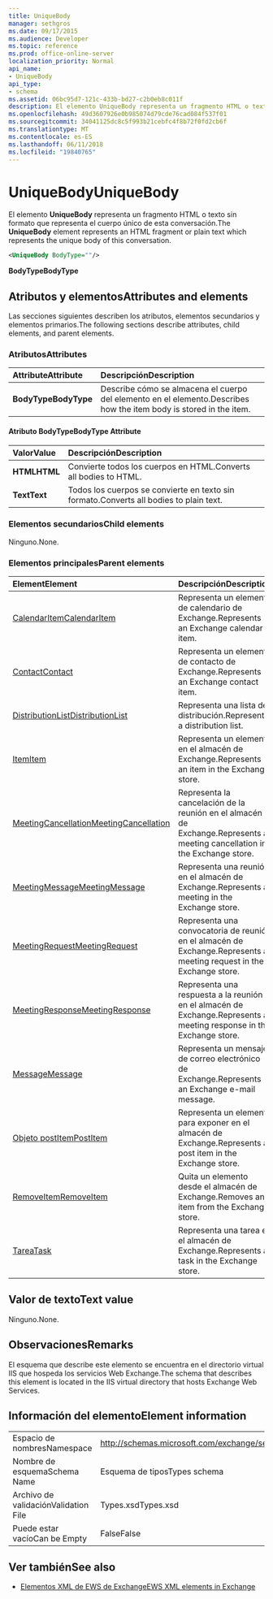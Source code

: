 ```yaml
---
title: UniqueBody
manager: sethgros
ms.date: 09/17/2015
ms.audience: Developer
ms.topic: reference
ms.prod: office-online-server
localization_priority: Normal
api_name:
- UniqueBody
api_type:
- schema
ms.assetid: 06bc95d7-121c-433b-bd27-c2b0eb8c011f
description: El elemento UniqueBody representa un fragmento HTML o texto sin formato que representa el cuerpo único de esta conversación.
ms.openlocfilehash: 49d3607926e0b985074d79cde76cad084f537f01
ms.sourcegitcommit: 34041125dc8c5f993b21cebfc4f8b72f0fd2cb6f
ms.translationtype: MT
ms.contentlocale: es-ES
ms.lasthandoff: 06/11/2018
ms.locfileid: "19840765"
---
```

# <a name="uniquebody"></a><span data-ttu-id="c8967-103">UniqueBody</span><span class="sxs-lookup"><span data-stu-id="c8967-103">UniqueBody</span></span>

<span data-ttu-id="c8967-104">El elemento **UniqueBody** representa un fragmento HTML o texto sin formato que representa el cuerpo único de esta conversación.</span><span class="sxs-lookup"><span data-stu-id="c8967-104">The **UniqueBody** element represents an HTML fragment or plain text which represents the unique body of this conversation.</span></span> 
  
```XML
<UniqueBody BodyType=""/>
```

 <span data-ttu-id="c8967-105">**BodyType**</span><span class="sxs-lookup"><span data-stu-id="c8967-105">**BodyType**</span></span>
## <a name="attributes-and-elements"></a><span data-ttu-id="c8967-106">Atributos y elementos</span><span class="sxs-lookup"><span data-stu-id="c8967-106">Attributes and elements</span></span>

<span data-ttu-id="c8967-107">Las secciones siguientes describen los atributos, elementos secundarios y elementos primarios.</span><span class="sxs-lookup"><span data-stu-id="c8967-107">The following sections describe attributes, child elements, and parent elements.</span></span>
  
### <a name="attributes"></a><span data-ttu-id="c8967-108">Atributos</span><span class="sxs-lookup"><span data-stu-id="c8967-108">Attributes</span></span>

|<span data-ttu-id="c8967-109">**Attribute**</span><span class="sxs-lookup"><span data-stu-id="c8967-109">**Attribute**</span></span>|<span data-ttu-id="c8967-110">**Descripción**</span><span class="sxs-lookup"><span data-stu-id="c8967-110">**Description**</span></span>|
|:-----|:-----|
|<span data-ttu-id="c8967-111">**BodyType**</span><span class="sxs-lookup"><span data-stu-id="c8967-111">**BodyType**</span></span> <br/> |<span data-ttu-id="c8967-112">Describe cómo se almacena el cuerpo del elemento en el elemento.</span><span class="sxs-lookup"><span data-stu-id="c8967-112">Describes how the item body is stored in the item.</span></span>  <br/> |
   
#### <a name="bodytype-attribute"></a><span data-ttu-id="c8967-113">Atributo BodyType</span><span class="sxs-lookup"><span data-stu-id="c8967-113">BodyType Attribute</span></span>

|<span data-ttu-id="c8967-114">**Valor**</span><span class="sxs-lookup"><span data-stu-id="c8967-114">**Value**</span></span>|<span data-ttu-id="c8967-115">**Descripción**</span><span class="sxs-lookup"><span data-stu-id="c8967-115">**Description**</span></span>|
|:-----|:-----|
|<span data-ttu-id="c8967-116">**HTML**</span><span class="sxs-lookup"><span data-stu-id="c8967-116">**HTML**</span></span> <br/> |<span data-ttu-id="c8967-117">Convierte todos los cuerpos en HTML.</span><span class="sxs-lookup"><span data-stu-id="c8967-117">Converts all bodies to HTML.</span></span>  <br/> |
|<span data-ttu-id="c8967-118">**Text**</span><span class="sxs-lookup"><span data-stu-id="c8967-118">**Text**</span></span> <br/> |<span data-ttu-id="c8967-119">Todos los cuerpos se convierte en texto sin formato.</span><span class="sxs-lookup"><span data-stu-id="c8967-119">Converts all bodies to plain text.</span></span>  <br/> |
   
### <a name="child-elements"></a><span data-ttu-id="c8967-120">Elementos secundarios</span><span class="sxs-lookup"><span data-stu-id="c8967-120">Child elements</span></span>

<span data-ttu-id="c8967-121">Ninguno.</span><span class="sxs-lookup"><span data-stu-id="c8967-121">None.</span></span>
  
### <a name="parent-elements"></a><span data-ttu-id="c8967-122">Elementos principales</span><span class="sxs-lookup"><span data-stu-id="c8967-122">Parent elements</span></span>

|<span data-ttu-id="c8967-123">**Element**</span><span class="sxs-lookup"><span data-stu-id="c8967-123">**Element**</span></span>|<span data-ttu-id="c8967-124">**Descripción**</span><span class="sxs-lookup"><span data-stu-id="c8967-124">**Description**</span></span>|
|:-----|:-----|
|[<span data-ttu-id="c8967-125">CalendarItem</span><span class="sxs-lookup"><span data-stu-id="c8967-125">CalendarItem</span></span>](calendaritem.md) <br/> |<span data-ttu-id="c8967-126">Representa un elemento de calendario de Exchange.</span><span class="sxs-lookup"><span data-stu-id="c8967-126">Represents an Exchange calendar item.</span></span>  <br/> |
|[<span data-ttu-id="c8967-127">Contact</span><span class="sxs-lookup"><span data-stu-id="c8967-127">Contact</span></span>](contact.md) <br/> |<span data-ttu-id="c8967-128">Representa un elemento de contacto de Exchange.</span><span class="sxs-lookup"><span data-stu-id="c8967-128">Represents an Exchange contact item.</span></span>  <br/> |
|[<span data-ttu-id="c8967-129">DistributionList</span><span class="sxs-lookup"><span data-stu-id="c8967-129">DistributionList</span></span>](distributionlist.md) <br/> |<span data-ttu-id="c8967-130">Representa una lista de distribución.</span><span class="sxs-lookup"><span data-stu-id="c8967-130">Represents a distribution list.</span></span>  <br/> |
|[<span data-ttu-id="c8967-131">Item</span><span class="sxs-lookup"><span data-stu-id="c8967-131">Item</span></span>](item.md) <br/> |<span data-ttu-id="c8967-132">Representa un elemento en el almacén de Exchange.</span><span class="sxs-lookup"><span data-stu-id="c8967-132">Represents an item in the Exchange store.</span></span>  <br/> |
|[<span data-ttu-id="c8967-133">MeetingCancellation</span><span class="sxs-lookup"><span data-stu-id="c8967-133">MeetingCancellation</span></span>](meetingcancellation.md) <br/> |<span data-ttu-id="c8967-134">Representa la cancelación de la reunión en el almacén de Exchange.</span><span class="sxs-lookup"><span data-stu-id="c8967-134">Represents a meeting cancellation in the Exchange store.</span></span>  <br/> |
|[<span data-ttu-id="c8967-135">MeetingMessage</span><span class="sxs-lookup"><span data-stu-id="c8967-135">MeetingMessage</span></span>](meetingmessage.md) <br/> |<span data-ttu-id="c8967-136">Representa una reunión en el almacén de Exchange.</span><span class="sxs-lookup"><span data-stu-id="c8967-136">Represents a meeting in the Exchange store.</span></span>  <br/> |
|[<span data-ttu-id="c8967-137">MeetingRequest</span><span class="sxs-lookup"><span data-stu-id="c8967-137">MeetingRequest</span></span>](meetingrequest.md) <br/> |<span data-ttu-id="c8967-138">Representa una convocatoria de reunión en el almacén de Exchange.</span><span class="sxs-lookup"><span data-stu-id="c8967-138">Represents a meeting request in the Exchange store.</span></span>  <br/> |
|[<span data-ttu-id="c8967-139">MeetingResponse</span><span class="sxs-lookup"><span data-stu-id="c8967-139">MeetingResponse</span></span>](meetingresponse.md) <br/> |<span data-ttu-id="c8967-140">Representa una respuesta a la reunión en el almacén de Exchange.</span><span class="sxs-lookup"><span data-stu-id="c8967-140">Represents a meeting response in the Exchange store.</span></span>  <br/> |
|[<span data-ttu-id="c8967-141">Message</span><span class="sxs-lookup"><span data-stu-id="c8967-141">Message</span></span>](message-ex15websvcsotherref.md) <br/> |<span data-ttu-id="c8967-142">Representa un mensaje de correo electrónico de Exchange.</span><span class="sxs-lookup"><span data-stu-id="c8967-142">Represents an Exchange e-mail message.</span></span>  <br/> |
|[<span data-ttu-id="c8967-143">Objeto postItem</span><span class="sxs-lookup"><span data-stu-id="c8967-143">PostItem</span></span>](postitem.md) <br/> |<span data-ttu-id="c8967-144">Representa un elemento para exponer en el almacén de Exchange.</span><span class="sxs-lookup"><span data-stu-id="c8967-144">Represents a post item in the Exchange store.</span></span>  <br/> |
|[<span data-ttu-id="c8967-145">RemoveItem</span><span class="sxs-lookup"><span data-stu-id="c8967-145">RemoveItem</span></span>](removeitem.md) <br/> |<span data-ttu-id="c8967-146">Quita un elemento desde el almacén de Exchange.</span><span class="sxs-lookup"><span data-stu-id="c8967-146">Removes an item from the Exchange store.</span></span>  <br/> |
|[<span data-ttu-id="c8967-147">Tarea</span><span class="sxs-lookup"><span data-stu-id="c8967-147">Task</span></span>](task.md) <br/> |<span data-ttu-id="c8967-148">Representa una tarea en el almacén de Exchange.</span><span class="sxs-lookup"><span data-stu-id="c8967-148">Represents a task in the Exchange store.</span></span>  <br/> |
   
## <a name="text-value"></a><span data-ttu-id="c8967-149">Valor de texto</span><span class="sxs-lookup"><span data-stu-id="c8967-149">Text value</span></span>

<span data-ttu-id="c8967-150">Ninguno.</span><span class="sxs-lookup"><span data-stu-id="c8967-150">None.</span></span>
  
## <a name="remarks"></a><span data-ttu-id="c8967-151">Observaciones</span><span class="sxs-lookup"><span data-stu-id="c8967-151">Remarks</span></span>

<span data-ttu-id="c8967-152">El esquema que describe este elemento se encuentra en el directorio virtual IIS que hospeda los servicios Web Exchange.</span><span class="sxs-lookup"><span data-stu-id="c8967-152">The schema that describes this element is located in the IIS virtual directory that hosts Exchange Web Services.</span></span>
  
## <a name="element-information"></a><span data-ttu-id="c8967-153">Información del elemento</span><span class="sxs-lookup"><span data-stu-id="c8967-153">Element information</span></span>

|||
|:-----|:-----|
|<span data-ttu-id="c8967-154">Espacio de nombres</span><span class="sxs-lookup"><span data-stu-id="c8967-154">Namespace</span></span>  <br/> |http://schemas.microsoft.com/exchange/services/2006/types  <br/> |
|<span data-ttu-id="c8967-155">Nombre de esquema</span><span class="sxs-lookup"><span data-stu-id="c8967-155">Schema Name</span></span>  <br/> |<span data-ttu-id="c8967-156">Esquema de tipos</span><span class="sxs-lookup"><span data-stu-id="c8967-156">Types schema</span></span>  <br/> |
|<span data-ttu-id="c8967-157">Archivo de validación</span><span class="sxs-lookup"><span data-stu-id="c8967-157">Validation File</span></span>  <br/> |<span data-ttu-id="c8967-158">Types.xsd</span><span class="sxs-lookup"><span data-stu-id="c8967-158">Types.xsd</span></span>  <br/> |
|<span data-ttu-id="c8967-159">Puede estar vacío</span><span class="sxs-lookup"><span data-stu-id="c8967-159">Can be Empty</span></span>  <br/> |<span data-ttu-id="c8967-160">False</span><span class="sxs-lookup"><span data-stu-id="c8967-160">False</span></span>  <br/> |
   
## <a name="see-also"></a><span data-ttu-id="c8967-161">Ver también</span><span class="sxs-lookup"><span data-stu-id="c8967-161">See also</span></span>



- [<span data-ttu-id="c8967-162">Elementos XML de EWS de Exchange</span><span class="sxs-lookup"><span data-stu-id="c8967-162">EWS XML elements in Exchange</span></span>](ews-xml-elements-in-exchange.md)

